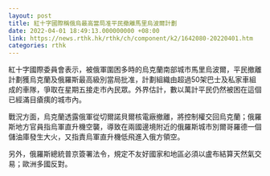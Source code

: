 ```yaml
---
layout: post
title: 紅十字國際稱俄烏最高當局准平民撤離馬里烏波爾計劃
date: 2022-04-01 18:49:13.000000000 +08:00
link: https://news.rthk.hk/rthk/ch/component/k2/1642080-20220401.htm
categories: rthk
---
```


紅十字國際委員會表示，被俄軍圍困多時的烏克蘭南部城市馬里烏波爾，平民撤離計劃獲烏克蘭及俄羅斯最高級別當局批准，計劃組織由超過50架巴士及私家車組成的車隊，爭取在星期五接走市內民眾。外界估計，數以萬計平民仍然被困在這個已經滿目瘡痍的城市內。

戰況方面，烏克蘭透露俄軍從切爾諾貝爾核電廠撤離，將控制權交回烏克蘭；俄羅斯地方官員指烏軍直升機空襲，導致在兩國邊境附近的俄羅斯城市別爾哥羅德一個儲油庫發生大火，又指責烏軍直升機低飛進入俄方領空。

另外，俄羅斯總統普京簽署法令，規定不友好國家和地區必須以盧布結算天然氣交易；歐洲多國反對。
